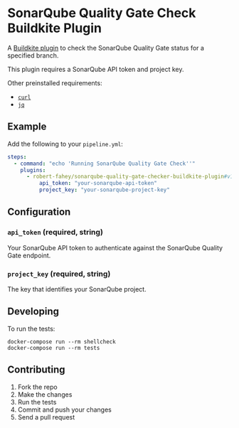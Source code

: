 # SonarQube Quality Gate Check Buildkite Plugin

A [Buildkite plugin](https://buildkite.com/docs/agent/v3/plugins) to check the SonarQube Quality Gate status for a specified branch.

This plugin requires a SonarQube API token and project key.

Other preinstalled requirements:

- [`curl`](https://curl.haxx.se/)
- [`jq`](https://stedolan.github.io/jq/)

## Example

Add the following to your `pipeline.yml`:

```yml
steps:
  - command: "echo 'Running SonarQube Quality Gate Check''"
    plugins:
      - robert-fahey/sonarqube-quality-gate-checker-buildkite-plugin#v1.0:
          api_token: "your-sonarqube-api-token"
          project_key: "your-sonarqube-project-key"
```

## Configuration

### `api_token` (required, string)

Your SonarQube API token to authenticate against the SonarQube Quality Gate endpoint.

### `project_key` (required, string)

The key that identifies your SonarQube project.

## Developing

To run the tests:

```shell
docker-compose run --rm shellcheck
docker-compose run --rm tests
```

## Contributing

1.  Fork the repo
2.  Make the changes
3.  Run the tests
4.  Commit and push your changes
5.  Send a pull request
